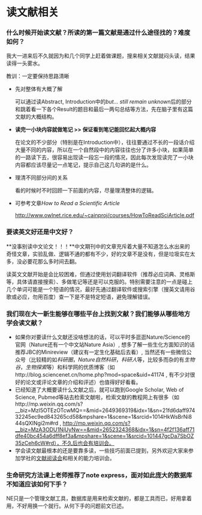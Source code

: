 # 读文献相关

### 什么时候开始读文献？所读的第一篇文献是通过什么途径找的？难度如何？

我大一进来后不久就因为和几个同学上赶着做课题，搜来相关文献就闷头读，结果读得一头雾水。

教训：一定要保持思路清晰

- 先对整体有大概了解

  可以通过读Abstract, Introduction中的*but... still remain unknown*后的部分和跳着看一下各个Result的题目和最后一两句总结等方法，先在脑子里有这篇文献的大概结构。

- **读完一小块内容就做笔记 >> 保证看到笔记能回忆起大概内容**

  在论文的不少部分（特别是在Introduction中），往往要通过不长的一段话介绍大量不同的内容，所以在一个自然段中的内容往往也分了许多小块，如果简单的一路读下去，很容易出现读一段忘一段的情况，因此每次发现读完了一小块内容都应该尽量记一点笔记，提示自己这几句讲的是什么。


- 理清不同部分间的关系

  看的时候时不时回顾一下前面的内容，尽量理清整体的逻辑。

- 可参考文章*How to Read a Scientific Article*

  http://www.owlnet.rice.edu/~cainproj/courses/HowToReadSciArticle.pdf

### 要读英文好还是中文好？

**没事别读中文论文！！！**中文期刊中的文章充斥着大量不知道怎么水出来的奇怪文章，实验乱做、逻辑不通的都有不少，好的文章不是没有，但是垃圾实在太多，没必要花那么多时间去翻。

读英文文献开始是会比较困难，但通过使用划词翻译软件（推荐必应词典、灵格斯等，具体请直接搜索）、多做笔记等还是可以克服的。特别需要注意的一点是碰上几个单词可能是一个短语的情况，最好先通过翻译软件或搜索引擎（搜英文请用谷歌或必应，勿用百度）查一下是不是特定短语，避免理解错误。

### 我们现在大一新生能够在哪些平台上找到文献？我们能够从哪些地方学会读文献？

- 如果你对要读什么文献还没啥想法的话，可以平时多逛逛Nature/Science的官网（Nature还有一个中文站Nature Asia）, 想多了解一些生化方面知识的话推荐JBC的Minireview（建议有一定生化基础后去看）, 当然还有一些微信公众号（比较精的如*科研圈*，*Nature自然科研*，*科研人*等，比较多而杂的有*生物谷*，*生物探索*等）和科学网的优质博客（如http://blog.sciencenet.cn/home.php?mod=space&uid=41174 , 有不少对很好的论文或评论文章的介绍和评述）也值得好好看看。
- 已经知道了大概要读什么文献之后，就可以跑到Google Scholar, Web of Science, Pubmed等站去检索文献啦，检索文献的教程网上有很多（如http://mp.weixin.qq.com/s?__biz=MzI5OTEzOTcwMQ==&mid=2649369319&idx=1&sn=21fd6daff97432245ec9ed843265cd58&mpshare=1&scene=1&srcid=1014HkWsBrNi844sQXINgi2m#rd , http://mp.weixin.qq.com/s?__biz=MzA3ODU1NjUyNw==&mid=2652324368&idx=1&sn=4f2f136aff71dfe40bc454a6dff8ef3a&mpshare=1&scene=1&srcid=101447gcDa7SbOZ35zCeh6cW#rd），不久后也会有培训会。
- 学会读文献最根本的还是要靠多读，一些技巧前面已提到，另外欢迎大家来参加学社的[文献阅读会](http://www.jianshu.com/p/8255cedc8c53)和相关的能力培训会。

### 生命研究方法课上老师推荐了note express，面对如此庞大的数据库不知道应该如何下手？

NE只是一个管理文献工具，数据库是用来检索文献的，都是工具而已，好用拿着用，不好用换一个就行。从何下手的问题前文已述。
